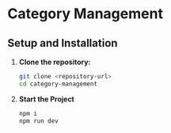 # Category Management 
## Setup and Installation

1. **Clone the repository:**
   ```sh
   git clone <repository-url> 
   cd category-management

1. **Start the Project**
   ```sh
   npm i
   npm run dev
